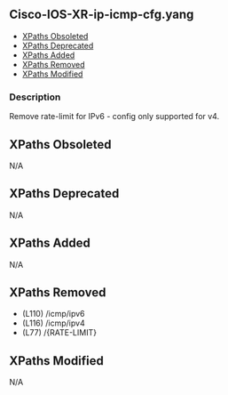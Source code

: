 ## Cisco-IOS-XR-ip-icmp-cfg.yang

- [XPaths Obsoleted](#xpaths-obsoleted)
- [XPaths Deprecated](#xpaths-deprecated)
- [XPaths Added](#xpaths-added)
- [XPaths Removed](#xpaths-removed)
- [XPaths Modified](#xpaths-modified)

### Description

Remove rate-limit for IPv6 - config only supported for v4.

## XPaths Obsoleted

N/A

## XPaths Deprecated

N/A

## XPaths Added

N/A

## XPaths Removed

- (L110)	/icmp/ipv6
- (L116)	/icmp/ipv4
- (L77)	/{RATE-LIMIT}

## XPaths Modified

N/A

